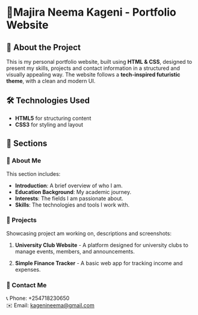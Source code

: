 # 🚀Majira Neema Kageni - Portfolio Website

## 📌 About the Project

This is my personal portfolio website, built using **HTML & CSS**, designed to present my skills, projects and
contact information in a structured and visually appealing way. The website follows a **tech-inspired futuristic theme**, with a clean and modern UI.

## 🛠️ Technologies Used

- **HTML5** for structuring content
- **CSS3** for styling and layout

## 📄 Sections

### **🔹 About Me**

This section includes:

- **Introduction**: A brief overview of who I am.
- **Education Background**: My academic journey.
- **Interests**: The fields I am passionate about.
- **Skills**: The technologies and tools I work with.

### **🔹 Projects**

Showcasing project am working on, descriptions and screenshots:

1. **University Club Website** - A platform designed for university clubs to manage events, members, and announcements. 

2. **Simple Finance Tracker** - A basic web app for tracking income and expenses. 

### **🔹 Contact Me**

📞 Phone: +254718230650\
✉️ Email: [kagenineema@gmail.com](mailto\:kagenineema@gmail.com)
